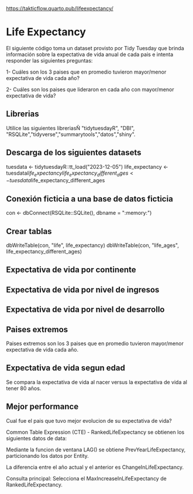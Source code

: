 https://takticflow.quarto.pub/lifeexpectancy/

# Life Expectancy

El siguiente código toma un dataset provisto por Tidy Tuesday que brinda información sobre la expectativa de vida anual de cada pais e intenta responder las siguientes preguntas:

1- Cuáles son los 3 paises que en promedio tuvieron mayor/menor expectativa de vida cada año?

2- Cuáles son los paises que lideraron en cada año con mayor/menor expectativa de vida?

## Librerias
Utilice las siguientes libreriasÑ "tidytuesdayR", "DBI", "RSQLite","tidyverse","summarytools","datos","shiny".
## Descarga de los siguientes datasets
tuesdata <- tidytuesdayR::tt_load("2023-12-05")
life_expectancy <- tuesdata$life_expectancy
life_expectancy_different_ages <- tuesdata$life_expectancy_different_ages

## Conexión ficticia a una base de datos ficticia
con <- dbConnect(RSQLite::SQLite(), dbname = ":memory:")

## Crear tablas
dbWriteTable(con, "life", life_expectancy)
dbWriteTable(con, "life_ages", life_expectancy_different_ages)

## Expectativa de vida por continente

## Expectativa de vida por nivel de ingresos

## Expectativa de vida por nivel de desarrollo

## Paises extremos
Paises extremos son los 3 paises que en promedio tuvieron mayor/menor expectativa de vida cada año.

## Expectativa de vida segun edad
Se compara la expectativa de vida al nacer versus la expectativa de vida al tener 80 años.

## Mejor performance
Cual fue el pais que tuvo mejor evolucion de su expectativa de vida?

Common Table Expression (CTE) - RankedLifeExpectancy se obtienen los siguientes datos de data:

Mediante la funcion de ventana LAG() se obtiene PrevYearLifeExpectancy, particionando los datos por Entity.

La diferencia entre el año actual y el anterior es ChangeInLifeExpectancy.

Consulta principal: Selecciona el MaxIncreaseInLifeExpectancy de RankedLifeExpectancy.
